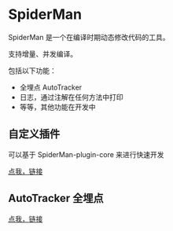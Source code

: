 # SpiderMan

SpiderMan 是一个在编译时期动态修改代码的工具。

支持增量、并发编译。

包括以下功能：
- 全埋点 AutoTracker
- 日志，通过注解在任何方法中打印
- 等等，其他功能在开发中


## 自定义插件

可以基于 SpiderMan-plugin-core 来进行快速开发

[点我，链接](https://github.com/bugyun/SpiderMan/tree/master/SpiderMan-plugin-core)


## AutoTracker 全埋点

[点我，链接](https://github.com/bugyun/SpiderMan/tree/master/SpiderMan-tracker-core)



